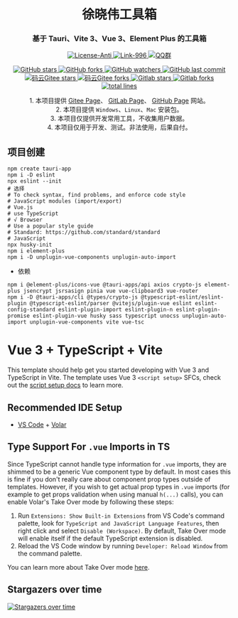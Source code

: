 <div align="center" style="text-align: center;">
    <h1>徐晓伟工具箱</h1>
    <h3>基于 Tauri、Vite 3、Vue 3、Element Plus 的工具箱</h3>
    <a target="_blank" href="https://github.com/996icu/996.ICU/blob/master/LICENSE">
        <img alt="License-Anti" src="https://img.shields.io/badge/License-Anti 996-blue.svg">
    </a>
    <a target="_blank" href="https://996.icu/#/zh_CN">
        <img alt="Link-996" src="https://img.shields.io/badge/Link-996.icu-red.svg">
    </a>
    <a target="_blank" href="https://qm.qq.com/cgi-bin/qm/qr?k=ZieC6s1WB4njfVbrDHYgoNS8YpT26VtF&jump_from=webapi">
        <img alt="QQ群" src="https://img.shields.io/badge/QQ群-696503132-blue.svg"/>
    </a>
</div>

<p></p>

<div align="center" style="text-align: center;">
<a target="_blank" href="https://github.com/xuxiaowei-tools/xuxiaowei-tools">
    <img alt="GitHub stars" src="https://img.shields.io/github/stars/xuxiaowei-tools/xuxiaowei-tools?logo=github">
  </a>

  <a target="_blank" href="https://github.com/xuxiaowei-tools/xuxiaowei-tools">
    <img alt="GitHub forks" src="https://img.shields.io/github/forks/xuxiaowei-tools/xuxiaowei-tools?logo=github">
  </a>

  <a target="_blank" href="https://github.com/xuxiaowei-tools/xuxiaowei-tools">
    <img alt="GitHub watchers" src="https://img.shields.io/github/watchers/xuxiaowei-tools/xuxiaowei-tools?logo=github">
  </a>

  <a target="_blank" href="https://github.com/xuxiaowei-tools/xuxiaowei-tools">
    <img alt="GitHub last commit" src="https://img.shields.io/github/last-commit/xuxiaowei-tools/xuxiaowei-tools">
  </a>

  <a target="_blank" href="https://gitee.com/xuxiaowei-tools/xuxiaowei-tools">
    <img alt="码云Gitee stars" src="https://gitee.com/xuxiaowei-tools/xuxiaowei-tools/badge/star.svg?theme=blue">
  </a>

  <a target="_blank" href="https://gitee.com/xuxiaowei-tools/xuxiaowei-tools">
    <img alt="码云Gitee forks" src="https://gitee.com/xuxiaowei-tools/xuxiaowei-tools/badge/fork.svg?theme=blue">
  </a>

  <a target="_blank" href="https://gitlab.com/xuxiaowei-tools/xuxiaowei-tools">
    <img alt="Gitlab stars" src="https://badgen.net/gitlab/stars/xuxiaowei-tools/xuxiaowei-tools?icon=gitlab">
  </a>

  <a target="_blank" href="https://gitlab.com/xuxiaowei-tools/xuxiaowei-tools">
    <img alt="Gitlab forks" src="https://badgen.net/gitlab/forks/xuxiaowei-tools/xuxiaowei-tools?icon=gitlab">
  </a>

  <a target="_blank" href="https://github.com/xuxiaowei-tools/xuxiaowei-tools">
    <img alt="total lines" src="https://tokei.rs/b1/github/xuxiaowei-tools/xuxiaowei-tools">
  </a>

</div>

<p></p>

<div align="center" style="text-align: center;">
   <div>
      1. 本项目提供
         <a target="_blank" href="https://xuxiaowei-tools.gitee.io">Gitee Page</a>、
         <a target="_blank" href="https://xuxiaowei-tools.gitlab.io">GitLab Page</a>、
         <a target="_blank" href="https://xuxiaowei-tools.github.io">GitHub Page</a>
         网站。
   </div>
   <div>
      2. 本项目提供 <code>Windows</code>、<code>Linux</code>、<code>Mac</code> 安装包。
   </div>
   <div>
      3. 本项目仅提供开发常用工具，不收集用户数据。
   </div>
   <div>
      4. 本项目仅用于开发、测试。非法使用，后果自付。
   </div>
</div>

<p></p>

## 项目创建

```shell
npm create tauri-app
npm i -D eslint
npx eslint --init
# 选择
# To check syntax, find problems, and enforce code style
# JavaScript modules (import/export)
# Vue.js
# use TypeScript
# √ Browser
# Use a popular style guide
# Standard: https://github.com/standard/standard
# JavaScript
npx husky-init
npm i element-plus
npm i -D unplugin-vue-components unplugin-auto-import
```

- 依赖

```shell
npm i @element-plus/icons-vue @tauri-apps/api axios crypto-js element-plus jsencrypt jsrsasign pinia vue vue-clipboard3 vue-router
npm i -D @tauri-apps/cli @types/crypto-js @typescript-eslint/eslint-plugin @typescript-eslint/parser @vitejs/plugin-vue eslint eslint-config-standard eslint-plugin-import eslint-plugin-n eslint-plugin-promise eslint-plugin-vue husky sass typescript unocss unplugin-auto-import unplugin-vue-components vite vue-tsc
```

# Vue 3 + TypeScript + Vite

This template should help get you started developing with Vue 3 and TypeScript in Vite. The template uses Vue
3 `<script setup>` SFCs, check out
the [script setup docs](https://v3.vuejs.org/api/sfc-script-setup.html#sfc-script-setup) to learn more.

## Recommended IDE Setup

- [VS Code](https://code.visualstudio.com/) + [Volar](https://marketplace.visualstudio.com/items?itemName=Vue.volar)

## Type Support For `.vue` Imports in TS

Since TypeScript cannot handle type information for `.vue` imports, they are shimmed to be a generic Vue component type
by default. In most cases this is fine if you don't really care about component prop types outside of templates.
However, if you wish to get actual prop types in `.vue` imports (for example to get props validation when using
manual `h(...)` calls), you can enable Volar's Take Over mode by following these steps:

1. Run `Extensions: Show Built-in Extensions` from VS Code's command palette, look
   for `TypeScript and JavaScript Language Features`, then right click and select `Disable (Workspace)`. By default,
   Take Over mode will enable itself if the default TypeScript extension is disabled.
2. Reload the VS Code window by running `Developer: Reload Window` from the command palette.

You can learn more about Take Over mode [here](https://github.com/johnsoncodehk/volar/discussions/471).

## Stargazers over time

[![Stargazers over time](https://starchart.cc/xuxiaowei-tools/xuxiaowei-tools.svg)](https://starchart.cc/xuxiaowei-tools/xuxiaowei-tools)
